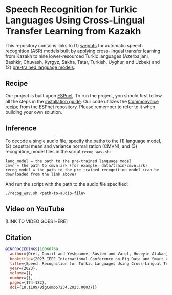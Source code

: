 # Speech Recognition for Turkic Languages Using Cross-Lingual Transfer Learning from Kazakh


This repository contains links to (1) [weights](https://drive.google.com/drive/folders/1KgfuqCKerapO_v9Ts1gic42EFrib1zNN?usp=sharing) for automatic speech recognition (ASR) models built by applying cross-lingual transfer learning from Kazakh to nine lower-resourced Turkic languages (Azerbaijani, Bashkir, Chuvash, Kyrgyz, Sakha, Tatar, Turkish, Uyghur, and Uzbek) and (2) [pre-trained language models](https://drive.google.com/drive/folders/11mIYFEedsL2UtPcK5FT2cEy8rdcqxe39?usp=sharing).


## Recipe

Our project is built upon [ESPnet](https://github.com/espnet/espnet). To run the project, you should first follow all the steps in the [installation guide](https://espnet.github.io/espnet/installation.html).
Our code utilizes the [Commonvoice recipe](https://github.com/espnet/espnet/tree/master/egs2/commonvoice/asr1) from the ESPnet repository. Please remember to refer to it when building your own solution.


## Inference

To decode a single audio file, specify the paths to the (1) language model, (2) cepstral mean and variance normalization (CMVN), and (3) recognition_model files in the script `recog_wav.sh`:

```
lang_model = the path to the pre-trained language model
cmvn = the path to cmvn.ark (for example, data/train/cmvn.ark)
recog_model = the path to the pre-trained recognition model (can be downloaded from the link above)
```
And run the script with the path to the audio file specified:

```
./recog_wav.sh <path-to-audio-file>
```

## Video on YouTube

[LINK TO VIDEO GOES HERE]

## Citation

```bibtex
@INPROCEEDINGS{10066768,
  author={Orel, Daniil and Yeshpanov, Rustem and Varol, Huseyin Atakan},
  booktitle={2023 IEEE International Conference on Big Data and Smart Computing (BigComp)}, 
  title={Speech Recognition for Turkic Languages Using Cross-Lingual Transfer Learning from Kazakh}, 
  year={2023},
  volume={},
  number={},
  pages={174-182},
  doi={10.1109/BigComp57234.2023.00037}}
```
